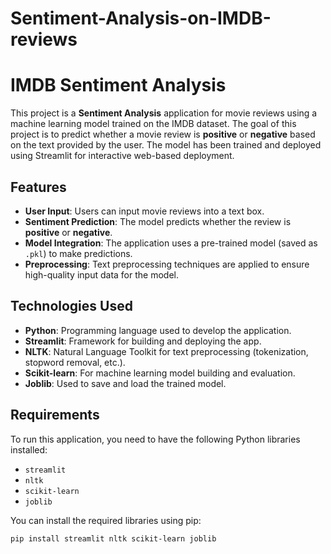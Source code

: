 # Sentiment-Analysis-on-IMDB-reviews
# IMDB Sentiment Analysis

This project is a **Sentiment Analysis** application for movie reviews using a machine learning model trained on the IMDB dataset. The goal of this project is to predict whether a movie review is **positive** or **negative** based on the text provided by the user. The model has been trained and deployed using Streamlit for interactive web-based deployment.

## Features
- **User Input**: Users can input movie reviews into a text box.
- **Sentiment Prediction**: The model predicts whether the review is **positive** or **negative**.
- **Model Integration**: The application uses a pre-trained model (saved as `.pkl`) to make predictions.
- **Preprocessing**: Text preprocessing techniques are applied to ensure high-quality input data for the model.

## Technologies Used
- **Python**: Programming language used to develop the application.
- **Streamlit**: Framework for building and deploying the app.
- **NLTK**: Natural Language Toolkit for text preprocessing (tokenization, stopword removal, etc.).
- **Scikit-learn**: For machine learning model building and evaluation.
- **Joblib**: Used to save and load the trained model.

## Requirements

To run this application, you need to have the following Python libraries installed:
- `streamlit`
- `nltk`
- `scikit-learn`
- `joblib`

You can install the required libraries using pip:

```bash
pip install streamlit nltk scikit-learn joblib
